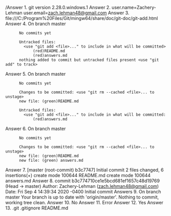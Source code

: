 /Answer 1. git version 2.28.0.windows.1
Answer 2. user.name=Zachery-Lehman
   user.email=zach.lehman48@gmail.com
Answer 3. file:///C:/Program%20Files/Git/mingw64/share/doc/git-doc/git-add.html
Answer 4. On branch master

          No commits yet
        
          Untracked files:
            <use "git add <file>..." to include in what will be committed>
                (red)README.md
                (red)answers.md
          nothing added to commit but untracked files present <use "git add" to track>
Answer 5. On branch master

          No commits yet
        
          Changes to be committed: <use "git rm --cached <file>... to unstage>
          new file: (green)README.md
          
          Untracked files:
            <use "git add <file>..." to include in what will be committed:
                (red)answers.md
Answer 6. On branch master

          No commits yet
        
          Changes to be committed: <use "git rm --cached <file>... to unstage>
          new file: (green)README.md
          new file: (green) answers.md
Answer 7. [master (root-commit) b3c7747] Initial commit
          2 files changed, 6 insertions(+)
          create mode 100644 README.md
          create mode 100644 answers.md
Answer 8. commit b3c774710ce1e5bcd681ef1657c48d19769 (Head -> master)
          Author: Zachery-Lehman (zach.lehman48@gmail.com)
          Date: Fri Sep 4 14:39:34 2020 -0400
            Initial commit
Answers 9. On branch master
           Your branch is up to date with 'origin/master'.
           Nothing to commit, working tree clean.
Answer 10. No
Answer 11. Error
Answer 12. Yes
Answer 13. .git
           .gitignore
           README.md
